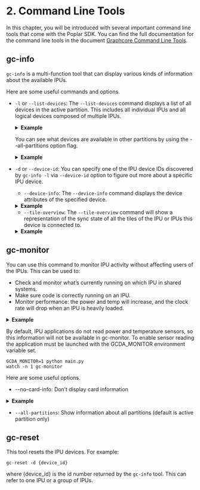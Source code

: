 # 2. Command Line Tools
In this chapter, you will be introduced with several important command line tools that come with the Poplar SDK.
You can find the full documentation for the command line tools in the document [Graphcore Command Line Tools](https://docs.graphcore.ai/projects/command-line-tools/en/latest/index.html).

## gc-info
`gc-info` is a multi-function tool that can display various kinds of information about the available IPUs.

Here are some useful commands and options.

* `-l` or `--list-devices`: The `--list-devices` command displays a list of all devices in the active partition. This includes all individual IPUs and all logical devices composed of multiple IPUs.

	<details><summary><strong>Example</strong></summary><p>

	```
	$ gc-info --list-devices # same as gc-info -l
	Graphcore device listing:
	Partition: p1 [active]
	-+- Id: [0], target: [Fabric], IPU-M host: [10.1.5.10], IPU#: [3]
	-+- Id: [1], target: [Fabric], IPU-M host: [10.1.5.10], IPU#: [2]
	-+- Id: [2], target: [Fabric], IPU-M host: [10.1.5.10], IPU#: [1]
	-+- Id: [3], target: [Fabric], IPU-M host: [10.1.5.10], IPU#: [0]
	-+- Id: [4], target: [Multi IPU]
	 |--- Id: [0], DNC Id: [0], IPU-M host: [10.1.5.10], IPU#: [3]
	 |--- Id: [1], DNC Id: [1], IPU-M host: [10.1.5.10], IPU#: [2]
	-+- Id: [5], target: [Multi IPU]
	 |--- Id: [2], DNC Id: [0], IPU-M host: [10.1.5.10], IPU#: [1]
	 |--- Id: [3], DNC Id: [1], IPU-M host: [10.1.5.10], IPU#: [0]
	-+- Id: [6], target: [Multi IPU]
	 |--- Id: [0], DNC Id: [0], IPU-M host: [10.1.5.10], IPU#: [3]
	 |--- Id: [1], DNC Id: [1], IPU-M host: [10.1.5.10], IPU#: [2]
	 |--- Id: [2], DNC Id: [2], IPU-M host: [10.1.5.10], IPU#: [1]
	 |--- Id: [3], DNC Id: [3], IPU-M host: [10.1.5.10], IPU#: [0]
	```
	
	</p></details>
	
	You can see what devices are available in other partitions by using the --all-partitions option flag.
	
	<details><summary><strong>Example</strong></summary><p>
	
	```
	gc-info -l --all-partitions
	Graphcore device listing:
	Partition: p1 [active]
	-+- Id: [0], target: [Fabric], IPU-M host: [10.1.5.10], IPU#: [3]
	-+- Id: [1], target: [Fabric], IPU-M host: [10.1.5.10], IPU#: [2]
	-+- Id: [2], target: [Fabric], IPU-M host: [10.1.5.10], IPU#: [1]
	-+- Id: [3], target: [Fabric], IPU-M host: [10.1.5.10], IPU#: [0]
	Partition: p2
	-+- Id: [4], target: [Fabric], IPU-M host: [10.1.5.12], IPU#: [3]
	-+- Id: [5], target: [Fabric], IPU-M host: [10.1.5.12], IPU#: [2]
	-+- Id: [6], target: [Fabric], IPU-M host: [10.1.5.12], IPU#: [1]
	-+- Id: [7], target: [Fabric], IPU-M host: [10.1.5.12], IPU#: [0]
	```
	
	</p></details>

* `-d` or `--device-id`: You can specify one of the IPU device IDs discovered by `gc-info -l` via `--device-id` option to figure out more about a specific IPU device.
	* `--device-info`: The `--device-info` command displays the device attributes of the specified device.
	
	<details><summary><strong>Example</strong></summary><p>
		
	```
	$ gc-info --device-info -d 0
	Device Info:
	id: 0
	target: Fabric
	average board temp: N/A
	average die temp: N/A
	board ipu index: 3
	board serial number: 0114.0002.8204521
	board type: M2000
	clock: 1330MHz
	config domain: 94414229001808
	driver version: 1.0.56
	firmware major version: 2
	firmware minor version: 4
	firmware patch version: 4
	firmware version: 2.4.4
	gateway software version: 2.4.2
	graph streaming: true
	hexoatt active size (bytes): 0
	hexoatt total size (bytes): 34082914304
	hexopt active size (bytes): 0
	hexopt total size (bytes): 268435456
	host link correctable error count: 2932108
	ipu architecture: ipu2
	ipu error state: no errors
	ipu power: N/A
	ipu utilisation: 0.00%
	ipu utilisation (session): 0.00%
	ipuof host: 10.1.5.17
	ipuof partition id: pt-jiwoongc-16-ipus
	ipuof routing id: 0
	ipuof routing type: DNC
	ipuof server version: 1.9.0
	link correctable error count: 0
	link speed: 16 GT/s
	link width: 8
	number of replicas: 1
	partition sync type: c2-compatible
	pci id: 3
	pcie physical slot: 3
	reconfigurable partition: true
	remote buffers supported: 1
	total board power: N/A
	```
	
	</p></details>


	* `--tile-overview`: The `--tile-overview` command will show a representation of the sync state of all the tiles of the IPU or IPUs this device is connected to.
	
	<details><summary><strong>Example</strong></summary><p>
	
	```
	$ gc-info -d 0 --tile-overview
      0    1    2    3    4    5    6    7    8    9   10   11   12   13   14   15
  0 xx:: xx:: xx:: xx:: xx:: xx:: xx:: xx:: xx:: xx:: xx:: xx:: xx:: xx:: xx:: xx::
  1 :::: :::: :::: :::: :::: :::: :::: :::: :::: :::: :::: :::: :::: :::: :::: ::::
  2 :::: :::: :::: :::: :::: :::: :::: :::: :::: :::: :::: :::: :::: :::: :::: ::::
  3 :::: :::: :::: :::: :::: :::: :::: :::: :::: :::: :::: :::: :::: :::: :::: ::::
	```
	
	</p></details>
	
## gc-monitor
You can use this command to monitor IPU activity without affecting users of the IPUs. This can be used to:

* Check and monitor what’s currently running on which IPU in shared systems.
* Make sure code is correctly running on an IPU.
* Monitor performance: the power and temp will increase, and the clock rate will drop when an IPU is heavily loaded.

<details><summary><strong>Example</strong></summary><p>

```
+---------------+--------------------------------------------------------------------------------+
|  gc-monitor   |            Partition: p1 (gcd:0) [active] has 8 reconfigurable IPUs            |
+-------------+--------------------+--------+--------------+----------+------+----+------+-------+
|    IPU-M    |       Serial       |IPU-M SW|Server version|  ICU FW  | Type | ID | IPU# |Routing|
+-------------+--------------------+--------+--------------+----------+------+----+------+-------+
|  10.1.5.10  | 0024.0002.8203321  | 2.5.0  |    1.9.0     |  2.4.4   |M2000 | 0  |  3   |  DNC  |
|  10.1.5.10  | 0024.0002.8203321  | 2.5.0  |    1.9.0     |  2.4.4   |M2000 | 1  |  2   |  DNC  |
|  10.1.5.10  | 0024.0001.8203321  | 2.5.0  |    1.9.0     |  2.4.4   |M2000 | 2  |  1   |  DNC  |
|  10.1.5.10  | 0024.0001.8203321  | 2.5.0  |    1.9.0     |  2.4.4   |M2000 | 3  |  0   |  DNC  |
+-------------+--------------------+--------+--------------+----------+------+----+------+-------+
|  10.1.5.11  | 0013.0002.8204921  | 2.5.0  |    1.9.0     |  2.4.4   |M2000 | 4  |  3   |  DNC  |
|  10.1.5.11  | 0013.0002.8204921  | 2.5.0  |    1.9.0     |  2.4.4   |M2000 | 5  |  2   |  DNC  |
|  10.1.5.11  | 0013.0001.8204921  | 2.5.0  |    1.9.0     |  2.4.4   |M2000 | 6  |  1   |  DNC  |
|  10.1.5.11  | 0013.0001.8204921  | 2.5.0  |    1.9.0     |  2.4.4   |M2000 | 7  |  0   |  DNC  |
+-------------+--------------------+--------+--------------+----------+------+----+------+-------+
```

</p></details>

By default, IPU applications do not read power and temperature sensors, so this information will not be available in gc-monitor. To enable sensor reading the application must be launched with the GCDA_MONITOR environment variable set.

```
GCDA_MONITOR=1 python main.py
watch -n 1 gc-monitor
```

Here are some useful options.

* --no-card-info: Don’t display card information

<details><summary><strong>Example</strong></summary><p>

```
+------------------------------------------------------------------------+------------------------+-----------------+
|                     Attached processes in partition p1                 |          IPU           |      Board      |
+--------+-----------------------------------------+--------+------------+----+----------+--------+--------+--------+
|  PID   |                 Command                 |  Time  |    User    | ID |  Clock   |  Temp  |  Temp  | Power  |
+--------+-----------------------------------------+--------+------------+----+----------+--------+--------+--------+
| 81816  |           gc-hosttraffictest            |  10s   |  justina   | 14 | 1300MHz  | 33.7 C | 35.0 C |113.7 W |
| 81816  |           gc-hosttraffictest            |  10s   |  justina   | 15 | 1300MHz  | 37.4 C |        |        |
+--------+-----------------------------------------+--------+------------+----+----------+--------+--------+--------+
| 81816  |           gc-hosttraffictest            |  10s   |  justina   | 12 | 1300MHz  | 31.4 C | 32.8 C |107.1 W |
| 81816  |           gc-hosttraffictest            |  10s   |  justina   | 13 | 1300MHz  | 34.7 C |        |        |
+--------+-----------------------------------------+--------+------------+----+----------+--------+--------+--------+
```

</p></details>


* `--all-partitions`: Show information about all partitions (default is active partition only)

## gc-reset
This tool resets the IPU devices. For example:

```
gc-reset -d {device_id}
```

where {device_id} is the id number returned by the `gc-info` tool. This can refer to one IPU or a group of IPUs.
